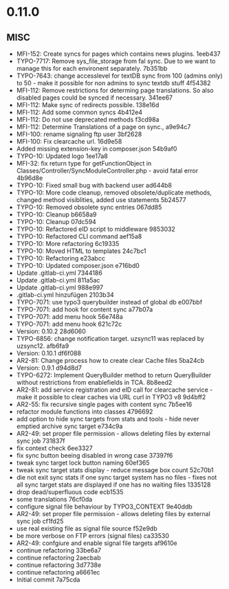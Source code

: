 # 0.11.0

## MISC

- MFI-152: Create syncs for pages which contains news plugins. 1eeb437
- TYPO-7717: Remove sys_file_storage from fal sync. Due to we want to manage this for each environent separately. 7b351bb
- TYPO-7643: change accesslevel for textDB sync from 100 (admins only) to 50 - make it possible for non admins to sync textdb stuff 4f54382
- MFI-112: Remove restrictions for determing page translations. So also disabled pages could be synced if necessary. 341ee67
- MFI-112: Make sync of redirects possible. 138e16d
- MFI-112: Add some common syncs 4b412e4
- MFI-112: Do not use deprecated methods f3cd98a
- MFI-112: Determine Translations of a page on sync., a9e94c7
- MFI-100: rename signaling ftp user 3bf2628
- MFI-100: Fix clearcache url. 16d9e58
- Added missing extension-key in composer.json 54b9af0
- TYPO-10: Updated logo 1ee17a8
- MFI-32: fix return type for getFunctionObject in Classes/Controller/SyncModuleController.php - avoid fatal error 4b96d8e
- TYPO-10: Fixed small bug with backend user ad644b8
- TYPO-10: More code cleanup, removed obsolete/duplicate methods, changed method visiblities, added use statements 5b24577
- TYPO-10: Removed obsolete sync entries 067dd85
- TYPO-10: Cleanup b6658a9
- TYPO-10: Cleanup 07dc594
- TYPO-10: Refactored eID script to middleware 9853032
- TYPO-10: Refactored CLI command aef15a8
- TYPO-10: More refactoring 6c19335
- TYPO-10: Moved HTML to templates 24c7bc1
- TYPO-10: Refactoring e23abcc
- TYPO-10: Updated composer.json e716bd0
- Update .gitlab-ci.yml 7344186
- Update .gitlab-ci.yml 811a5ac
- Update .gitlab-ci.yml 988e997
- .gitlab-ci.yml hinzufügen 2103b34
- TYPO-7071: use typo3 querybuilder instead of global db e007bbf
- TYPO-7071: add hook for content sync a77b07a
- TYPO-7071: add menu hook 56e748a
- TYPO-7071: add menu hook 621c72c
- Version: 0.10.2 28d6060
- TYPO-6856: change notification target. uzsync11 was replaced by uzsync12. afb6fa9
- Version: 0.10.1 df6f088
- AR2-81: Change process how to create clear Cache files 5ba24cb
- Version: 0.9.1 d94d8d7
- TYPO-6272: Implement QueryBuilder method to return QueryBuilder without restrictions from enablefields in TCA. 8b8eed2
- AR2-81: add service registration and eID call for clearcache service - make it possible to clear caches via URL curl in TYPO3 v8 9d4bff2
- AR2-55: fix recursive single pages with content sync 7b5ee16
- refactor module functions into classes 4796692
- add option to hide sync targets from stats and tools - hide never emptied archive sync target e734c9a
- AR2-49: set proper file permission - allows deleting files by external sync job 731837f
- fix context check 6ee3327
- fix sync button beeing disabled in wrong case 37397f6
- tweak sync target lock button naming 60ef365
- tweak sync target stats display - reduce message box count 52c70b1
- die not exit sync stats if one sync target system has no files - fixes not all sync target stats are displayed if one has no waiting files 1335128
- drop dead/superfluous code ecb1535
- some translations 76cf0da
- configure signal file behaviour by TYPO3_CONTEXT 9e40ddb
- AR2-49: set proper file permission - allows deleting files by external sync job cf1fd25
- use real existing file as signal file source f52e9db
- be more verbose on FTP errors (signal files) ca33530
- AR2-49: confgiure and enable signal file targets af9610e
- continue refactoring 33be6a7
- continue refactoring 2aecbab
- continue refactoring 3d7738e
- continue refactoring a6661ec
- Initial commit 7a75cda

